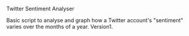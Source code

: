 Twitter Sentiment Analyser

Basic script to analyse and graph how a Twitter account's "sentiment"
varies over the months of a year. Version1.